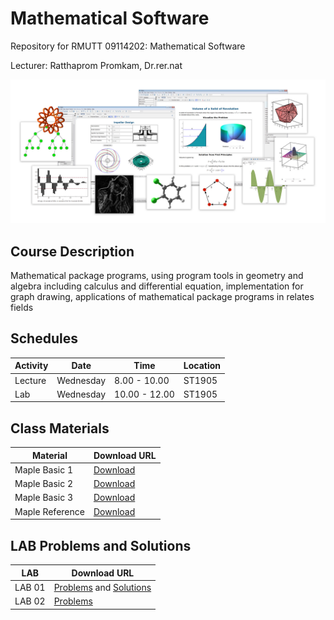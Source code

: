 # Mathematical Software
Repository for RMUTT 09114202: Mathematical Software

Lecturer: Ratthaprom Promkam, Dr.rer.nat

![Maplesoft](./materials/maple_img.jpg)

## Course Description

Mathematical package programs, using program tools in geometry and algebra including calculus and differential equation, implementation for graph drawing, applications of mathematical package programs in relates fields

## Schedules

|Activity|  Date | Time | Location |
|--------|-------|------|----------|
|Lecture| Wednesday | 8.00 - 10.00 | ST1905 |
|Lab| Wednesday | 10.00 - 12.00 | ST1905 |

## Class Materials

| Material | Download URL|
|----------|---------------|
| Maple Basic 1 | [Download](./materials/basic_1.pdf) |
| Maple Basic 2 | [Download](./materials/basic_2.pdf) |
| Maple Basic 3 | [Download](./materials/basic_3.pdf) |
| Maple Reference  | [Download](./materials/reference.pdf) |

## LAB Problems and Solutions

| LAB | Download URL |
|-----|--------------|
| LAB 01 | [Problems](./materials/lab_01.pdf) and [Solutions](./materials/lab_sol_01.pdf) |
| LAB 02 | [Problems](./materials/lab_02.pdf) |